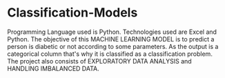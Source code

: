# Classification-Models
Programming Language used is Python. Technologies used are Excel and Python. The objective of this MACHINE LEARNING MODEL is to predict a person is diabetic or not according to some parameters.
As the output is a categorical column that's why it is classified as a classification problem. The project also consists of EXPLORATORY DATA ANALYSIS and HANDLING IMBALANCED DATA.
